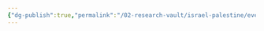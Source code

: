 ```yaml
---
{"dg-publish":true,"permalink":"/02-research-vault/israel-palestine/events/1987-1993-first-intifada/","updated":"2025-08-21T16:56:51.177-04:00"}
---
```


